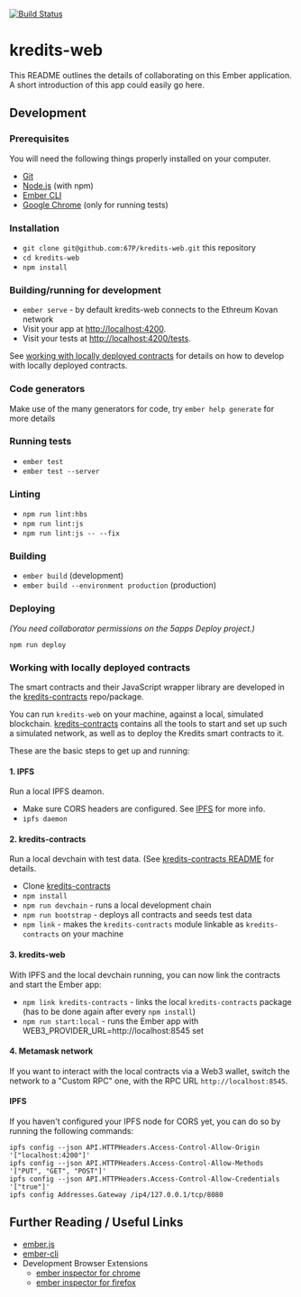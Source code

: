 [![Build Status](https://travis-ci.org/67P/kredits-web.svg?branch=master)](https://travis-ci.org/67P/kredits-web)

# kredits-web

This README outlines the details of collaborating on this Ember application.
A short introduction of this app could easily go here.

## Development

### Prerequisites

You will need the following things properly installed on your computer.

* [Git](https://git-scm.com/)
* [Node.js](https://nodejs.org/) (with npm)
* [Ember CLI](https://ember-cli.com/)
* [Google Chrome](https://google.com/chrome/) (only for running tests)

### Installation

* `git clone git@github.com:67P/kredits-web.git` this repository
* `cd kredits-web`
* `npm install`

### Building/running for development

* `ember serve` - by default kredits-web connects to the Ethreum Kovan network
* Visit your app at [http://localhost:4200](http://localhost:4200).
* Visit your tests at [http://localhost:4200/tests](http://localhost:4200/tests).

See [working with locally deployed contracts](https://github.com/67P/kredits-web#working-with-locally-deployed-contracts) for details on how to develop with locally deployed contracts.

### Code generators

Make use of the many generators for code, try `ember help generate` for more details

### Running tests

* `ember test`
* `ember test --server`

### Linting

* `npm run lint:hbs`
* `npm run lint:js`
* `npm run lint:js -- --fix`

### Building

* `ember build` (development)
* `ember build --environment production` (production)

### Deploying

_(You need collaborator permissions on the 5apps Deploy project.)_

`npm run deploy`

### Working with locally deployed contracts

The smart contracts and their JavaScript wrapper library are developed in the
[kredits-contracts](https://github.com/67P/kredits-contracts) repo/package.

You can run `kredits-web` on your machine, against a local, simulated
blockchain. [kredits-contracts](https://github.com/67P/kredits-contracts)
contains all the tools to start and set up such a simulated network, as well as
to deploy the Kredits smart contracts to it.

These are the basic steps to get up and running:

#### 1. IPFS

Run a local IPFS deamon.

  * Make sure CORS headers are configured. See [IPFS](#ipfs) for more info.
  * `ipfs daemon`

#### 2. kredits-contracts

Run a local devchain with test data. (See [kredits-contracts
README](https://github.com/67P/kredits-contracts) for details.

  * Clone [kredits-contracts](https://github.com/67P/kredits-contracts)
  * `npm install`
  * `npm run devchain` - runs a local development chain
  * `npm run bootstrap` - deploys all contracts and seeds test data
  * `npm link` - makes the `kredits-contracts` module linkable as `kredits-contracts` on your machine

#### 3. kredits-web

With IPFS and the local devchain running, you can now link the contracts and
start the Ember app:

  * `npm link kredits-contracts` - links the local `kredits-contracts` package (has to be done again after every `npm install`)
  * `npm run start:local` - runs the Ember app with WEB3_PROVIDER_URL=http://localhost:8545 set

#### 4. Metamask network

If you want to interact with the local contracts via a Web3 wallet, switch the
network to a "Custom RPC" one, with the RPC URL `http://localhost:8545`.

#### IPFS

If you haven't configured your IPFS node for CORS yet, you can do so by running
the following commands:

    ipfs config --json API.HTTPHeaders.Access-Control-Allow-Origin '["localhost:4200"]'
    ipfs config --json API.HTTPHeaders.Access-Control-Allow-Methods '["PUT", "GET", "POST"]'
    ipfs config --json API.HTTPHeaders.Access-Control-Allow-Credentials '["true"]'
    ipfs config Addresses.Gateway /ip4/127.0.0.1/tcp/8080

## Further Reading / Useful Links

* [ember.js](https://emberjs.com/)
* [ember-cli](https://ember-cli.com/)
* Development Browser Extensions
  * [ember inspector for chrome](https://chrome.google.com/webstore/detail/ember-inspector/bmdblncegkenkacieihfhpjfppoconhi)
  * [ember inspector for firefox](https://addons.mozilla.org/en-US/firefox/addon/ember-inspector/)
